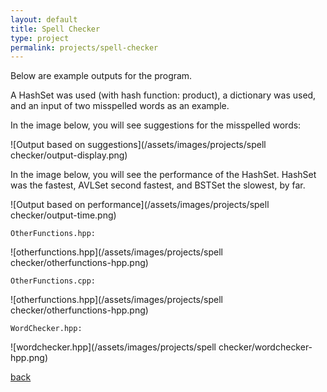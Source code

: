 ```yaml
---
layout: default
title: Spell Checker
type: project
permalink: projects/spell-checker
---
```


Below are example outputs for the program.

A HashSet was used (with hash function: product), a dictionary was used, and an input of two misspelled words as an example.

In the image below, you will see suggestions for the misspelled words:

![Output based on suggestions](/assets/images/projects/spell checker/output-display.png)

In the image below, you will see the performance of the HashSet. HashSet was the fastest, AVLSet second fastest, and BSTSet the slowest, by far. 

![Output based on performance](/assets/images/projects/spell checker/output-time.png)


`OtherFunctions.hpp:`

![otherfunctions.hpp](/assets/images/projects/spell checker/otherfunctions-hpp.png)


`OtherFunctions.cpp:`

![otherfunctions.hpp](/assets/images/projects/spell checker/otherfunctions-hpp.png)


`WordChecker.hpp:`

![wordchecker.hpp](/assets/images/projects/spell checker/wordchecker-hpp.png)


[back](./)